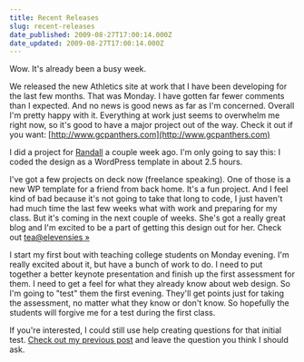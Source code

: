 ```yaml
---
title: Recent Releases
slug: recent-releases
date_published: 2009-08-27T17:00:14.000Z
date_updated: 2009-08-27T17:00:14.000Z
---
```


Wow. It's already been a busy week.

We released the new Athletics site at work that I have been developing for the last few months. That was Monday. I have gotten far fewer comments than I expected. And no news is good news as far as I'm concerned. Overall I'm pretty happy with it. Everything at work just seems to overwhelm me right now, so it's good to have a major project out of the way. Check it out if you want: [http://www.gcpanthers.com](http://www.gcpanthers.com)

I did a project for [Randall](http://randallpauljenkins.com/) a couple week ago. I'm only going to say this: I coded the design as a WordPress template in about 2.5 hours.

I've got a few projects on deck now (freelance speaking). One of those is a new WP template for a friend from back home. It's a fun project. And I feel kind of bad because it's not going to take that long to code, I just haven't had much time the last few weeks what with work and preparing for my class. But it's coming in the next couple of weeks. She's got a really great blog and I'm excited to be a part of getting this design out for her. Check out [tea@elevensies »](http://teaatelevensies.wordpress.com/)

I start my first bout with teaching college students on Monday evening. I'm really excited about it, but have a bunch of work to do. I need to put together a better keynote presentation and finish up the first assessment for them. I need to get a feel for what they already know about web design. So I'm going to "test" them the first evening. They'll get points just for taking the assessment, no matter what they know or don't know. So hopefully the students will forgive me for a test during the first class.

If you're interested, I could still use help creating questions for that initial test. [Check out my previous post](http://joel.thegoodmanblog.com/2009/08/21/help-me-create-an-assessment/) and leave the question you think I should ask.
